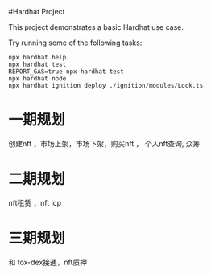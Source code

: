 #Hardhat Project

This project demonstrates a basic Hardhat use case.

Try running some of the following tasks:

```shell
npx hardhat help
npx hardhat test
REPORT_GAS=true npx hardhat test
npx hardhat node
npx hardhat ignition deploy ./ignition/modules/Lock.ts
```


# 一期规划
创建nft ，市场上架，市场下架，购买nft ， 个人nft查询, 众筹

# 二期规划
nft租赁 ，nft icp

# 三期规划
和 tox-dex接通，nft质押